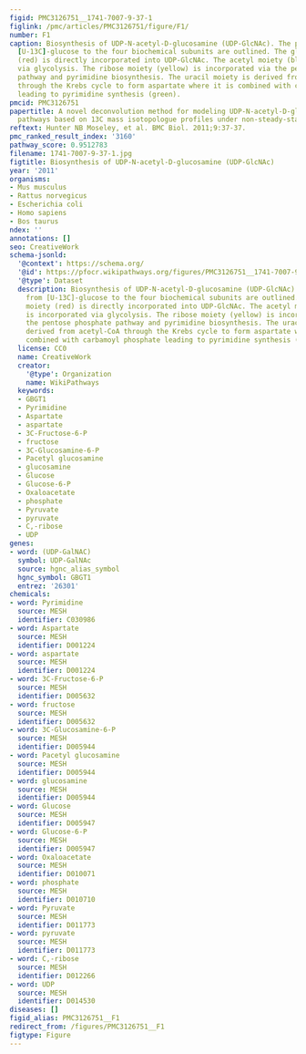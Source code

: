 ```yaml
---
figid: PMC3126751__1741-7007-9-37-1
figlink: /pmc/articles/PMC3126751/figure/F1/
number: F1
caption: Biosynthesis of UDP-N-acetyl-D-glucosamine (UDP-GlcNAc). The pathways from
  [U-13C]-glucose to the four biochemical subunits are outlined. The glucose moiety
  (red) is directly incorporated into UDP-GlcNAc. The acetyl moiety (blue) is incorporated
  via glycolysis. The ribose moiety (yellow) is incorporated via the pentose phosphate
  pathway and pyrimidine biosynthesis. The uracil moiety is derived from acetyl-CoA
  through the Krebs cycle to form aspartate where it is combined with carbamoyl phosphate
  leading to pyrimidine synthesis (green).
pmcid: PMC3126751
papertitle: A novel deconvolution method for modeling UDP-N-acetyl-D-glucosamine biosynthetic
  pathways based on 13C mass isotopologue profiles under non-steady-state conditions.
reftext: Hunter NB Moseley, et al. BMC Biol. 2011;9:37-37.
pmc_ranked_result_index: '3160'
pathway_score: 0.9512783
filename: 1741-7007-9-37-1.jpg
figtitle: Biosynthesis of UDP-N-acetyl-D-glucosamine (UDP-GlcNAc)
year: '2011'
organisms:
- Mus musculus
- Rattus norvegicus
- Escherichia coli
- Homo sapiens
- Bos taurus
ndex: ''
annotations: []
seo: CreativeWork
schema-jsonld:
  '@context': https://schema.org/
  '@id': https://pfocr.wikipathways.org/figures/PMC3126751__1741-7007-9-37-1.html
  '@type': Dataset
  description: Biosynthesis of UDP-N-acetyl-D-glucosamine (UDP-GlcNAc). The pathways
    from [U-13C]-glucose to the four biochemical subunits are outlined. The glucose
    moiety (red) is directly incorporated into UDP-GlcNAc. The acetyl moiety (blue)
    is incorporated via glycolysis. The ribose moiety (yellow) is incorporated via
    the pentose phosphate pathway and pyrimidine biosynthesis. The uracil moiety is
    derived from acetyl-CoA through the Krebs cycle to form aspartate where it is
    combined with carbamoyl phosphate leading to pyrimidine synthesis (green).
  license: CC0
  name: CreativeWork
  creator:
    '@type': Organization
    name: WikiPathways
  keywords:
  - GBGT1
  - Pyrimidine
  - Aspartate
  - aspartate
  - 3C-Fructose-6-P
  - fructose
  - 3C-Glucosamine-6-P
  - Pacetyl glucosamine
  - glucosamine
  - Glucose
  - Glucose-6-P
  - Oxaloacetate
  - phosphate
  - Pyruvate
  - pyruvate
  - C,-ribose
  - UDP
genes:
- word: (UDP-GalNAC)
  symbol: UDP-GalNAc
  source: hgnc_alias_symbol
  hgnc_symbol: GBGT1
  entrez: '26301'
chemicals:
- word: Pyrimidine
  source: MESH
  identifier: C030986
- word: Aspartate
  source: MESH
  identifier: D001224
- word: aspartate
  source: MESH
  identifier: D001224
- word: 3C-Fructose-6-P
  source: MESH
  identifier: D005632
- word: fructose
  source: MESH
  identifier: D005632
- word: 3C-Glucosamine-6-P
  source: MESH
  identifier: D005944
- word: Pacetyl glucosamine
  source: MESH
  identifier: D005944
- word: glucosamine
  source: MESH
  identifier: D005944
- word: Glucose
  source: MESH
  identifier: D005947
- word: Glucose-6-P
  source: MESH
  identifier: D005947
- word: Oxaloacetate
  source: MESH
  identifier: D010071
- word: phosphate
  source: MESH
  identifier: D010710
- word: Pyruvate
  source: MESH
  identifier: D011773
- word: pyruvate
  source: MESH
  identifier: D011773
- word: C,-ribose
  source: MESH
  identifier: D012266
- word: UDP
  source: MESH
  identifier: D014530
diseases: []
figid_alias: PMC3126751__F1
redirect_from: /figures/PMC3126751__F1
figtype: Figure
---
```

